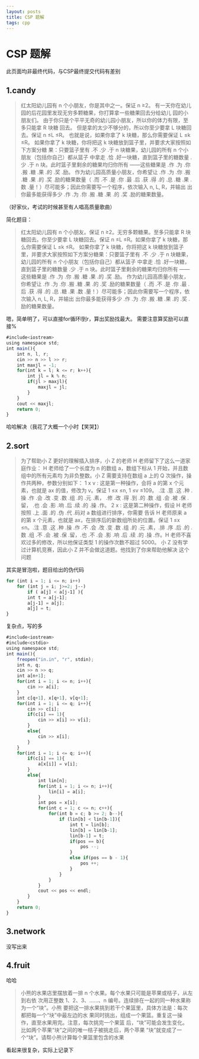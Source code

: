 ```yaml
---
layout: posts
title: CSP 题解
tags: cpp
---
```


# CSP 题解

此页面均非最终代码，与CSP最终提交代码有差别

## 1.candy

> 红太阳幼儿园有 n 个小朋友，你是其中之一。保证 n ≥2。
有一天你在幼儿园的后花园里发现无穷多颗糖果，你打算拿一些糖果回去分给幼儿
园的小朋友们。
由于你只是个平平无奇的幼儿园小朋友，所以你的体力有限，至多只能拿 R 块糖
回去。
但是拿的太少不够分的，所以你至少要拿 L 块糖回去。保证 n ≤L ≤R。
也就是说，如果你拿了 k 块糖，那么你需要保证 L ≤k ≤R。
如果你拿了 k 块糖，你将把这 k 块糖放到篮子里，并要求大家按照如下方案分糖
果：只要篮子里有 .不 .少 .于 n 块糖果，幼儿园的所有 n 个小朋友（包括你自己）都从篮子
中拿走 .恰 .好一块糖，直到篮子里的糖数量 .少 .于 n 块。此时篮子里剩余的糖果均归你所有
——这些糖果是 .作 .为 .你 .搬 .糖 .果 .的 .奖 .励。
作为幼儿园高质量小朋友，你希望让 .作 .为 .你 .搬 .糖 .果 .的 .奖 .励的糖果数量（ .而 .不 .是 .你 .最
.后 .获 .得 .的 .总 .糖 .果 .数 .量！）尽可能多；因此你需要写一个程序，依次输入 n, L, R，并输出
出你最多能获得多少 .作 .为 .你 .搬 .糖 .果 .的 .奖 .励的糖果数量。

（好家伙，考试的时候甚至有人唱高质量歌曲）

简化题目：

> 红太阳幼儿园有 n 个小朋友。保证 n ≥2。无穷多颗糖果。至多只能拿 R 块糖回去。你至少要拿 L 块糖回去。保证 n ≤L ≤R。如果你拿了 k 块糖，那么你需要保证 L ≤k ≤R。
如果你拿了 k 块糖，你将把这 k 块糖放到篮子里，并要求大家按照如下方案分糖果：只要篮子里有 .不 .少 .于 n 块糖果，幼儿园的所有 n 个小朋友（包括你自己）都从篮子
中拿走 .恰 .好一块糖，直到篮子里的糖数量 .少 .于 n 块。此时篮子里剩余的糖果均归你所有
——这些糖果是 .作 .为 .你 .搬 .糖 .果 .的 .奖 .励。
作为幼儿园高质量小朋友，你希望让 .作 .为 .你 .搬 .糖 .果 .的 .奖 .励的糖果数量（ .而 .不 .是 .你 .最
.后 .获 .得 .的 .总 .糖 .果 .数 .量！）尽可能多；因此你需要写一个程序，依次输入 n, L, R，并输出
出你最多能获得多少 .作 .为 .你 .搬 .糖 .果 .的 .奖 .励的糖果数量。

嗯，简单明了，可以直接for循环l到r，算出奖励找最大。
需要注意算奖励可以直接%

``` javascript
#include<iostream>
using namespace std;
int main(){
	int n, l, r;
	cin >> n >> l >> r;
	int maxjl = -1;
	for(int k = l; k <= r; k++){
		int jl = k % n;
		if(jl > maxjl){
			maxjl = jl;
		}
	}
	cout << maxjl;
	return 0;
}
```

哈哈解决（我花了大概一个小时【笑哭】）

## 2.sort

> 为了帮助小 Z 更好的理解插入排序，小 Z 的老师 H 老师留下了这么一道家庭作业：
H 老师给了一个长度为 n 的数组 a，数组下标从 1 开始，并且数组中的所有元素均
为非负整数。小 Z 需要支持在数组 a 上的 Q 次操作，操作共两种，参数分别如下：
1 x v : 这是第一种操作，会将 a 的第 x 个元素，也就是 ax 的值，修改为 v。保证
1 ≤x ≤n, 1 ≤v ≤109。 .注 .意 .这 .种 .操 .作 .会 .改 .变 .数 .组 .的 .元 .素， .修 .改 .得 .到 .的 .数 .组 .会 .被 .保 .留，
.也 .会 .影 .响 .后 .续 .的 .操 .作。
2 x : 这是第二种操作，假设 H 老师按照 .上 .面 .的 .伪 .代 .码对 a 数组进行排序，你需要
告诉 H 老师原来 a 的第 x 个元素，也就是 ax，在排序后的新数组所处的位置。保证
1 ≤x ≤n。.注 .意 .这 .种 .操 .作 .不 .会 .改 .变 .数 .组 .的 .元 .素，.排 .序 .后 .的 .数 .组 .不 .会 .被 .保 .留，.也 .不 .会 .影 .响
.后 .续 .的 .操 .作。H 老师不喜欢过多的修改，所以他保证类型 1 的操作次数不超过 5000。
小 Z 没有学过计算机竞赛，因此小 Z 并不会做这道题。他找到了你来帮助他解决
这个问题

其实是冒泡啦，题目给出的伪代码

``` javascript
for (int i = 1; i <= n; i++)
	for (int j = i; j>=2; j‐‐)
		if ( a[j] < a[j‐1] ){
		int t = a[j‐1];
		a[j‐1] = a[j];
		a[j] = t;
}
```

复杂点，写的多

``` javascript
#include<iostream>
#include<cstdio>
using namespace std;
int main(){
	freopen("in.in", "r", stdin);
	int n, q;
	cin >> n >> q;
	int a[n+1];
	for(int i = 1; i <= n; i++){
		cin >> a[i];
	}
	int c[q+1], x[q+1], v[q+1];
	for(int i = 1; i <= q; i++){
		cin >> c[i];
		if(c[i] == 1){
			cin >> x[i] >> v[i];
		}
		else{
			cin >> x[i];
		}
	}
	for(int i = 1; i <= q; i++){
		if(c[i] == 1){
			a[x[i]] = v[i];
		}
		else{
			int lin[n];
			for(int i = 1; i <= n; i++){
				lin[i] = a[i];
			}
			int pos = x[i];
			for(int c = 1; c <= n; c++){
				for(int b = c; b >= 2; b--){
					if (lin[b] < lin[b-1]){
						int t = lin[b];
						lin[b] = lin[b-1];
						lin[b-1] = t;
						if(pos == b){
							pos --;
						}
						else if(pos == b - 1){
							pos ++;
						}
					}
				}
			}
			cout << pos << endl;
		}
	}
	return 0;
}
```

## 3.network

没写出来

## 4.fruit

哈哈

> 小熊的水果店里摆放着一排 n 个水果。每个水果只可能是苹果或桔子，从左到右依
次用正整数 1、2、3、......、n 编号。连续排在一起的同一种水果称为一个“块”。小熊
要把这一排水果挑到若干个果篮里，具体方法是：每次都把每一个“块”中最左边的水
果同时挑出，组成一个果篮。重复这一操作，直至水果用完。注意，每次挑完一个果篮
后，“块”可能会发生变化。比如两个苹果“块”之间的唯一桔子被挑走后，两个苹果
“块”就变成了一个“块”。请帮小熊计算每个果篮里包含的水果

看起来很复杂，实际上记录下

